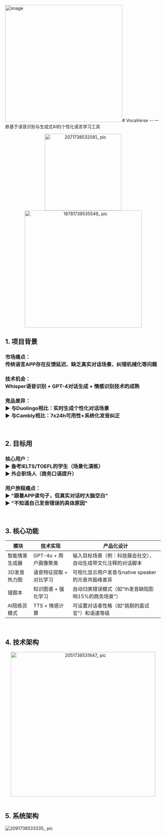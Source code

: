 <img width="379" alt="image" src="https://github.com/user-attachments/assets/b25833a5-908a-4efe-9418-5562d1da1f5e" /># VocaVerse -- 一款基于语音识别与生成式AI的个性化语言学习工具


<center>
    <img width="248" alt="2071738532081_ pic" src="https://github.com/user-attachments/assets/eaef656a-8957-4dc4-9ed2-8df3ed56cf0d" />

<img width="379" alt="18781738535549_ pic" src="https://github.com/user-attachments/assets/167b4a41-65e9-4110-8944-c1fe9e9376da" />


</center>

## 1. 项目背景
### 市场痛点：<br> 传统语言APP存在反馈延迟、缺乏真实对话场景、纠错机械化等问题
### 技术机会：<br> Whisper语音识别 + GPT-4对话生成 + 情感识别技术的成熟
### 竞品差异：<br> ▶ 与Duolingo相比：实时生成个性化对话场景 <br> ▶ 与Cambly相比：7x24h可用性+系统化发音纠正
<br>


## 2. 目标用
### 核心用户：<br> ▶ 备考IELTS/TOEFL的学生（场景化演练）<br> ▶ 外企职场人（商务口语提升）
### 用户旅程痛点：<br> ▶ "跟着APP读句子，但真实对话时大脑空白"<br> ▶ "不知道自己发音错误的具体原因"
<br>


## 3. 核心功能
|模块|技术实现|产品化设计|
| ---- | ---- | ---- |
|智能情景生成器|GPT-4o + 用户画像聚类|输入目标场景（例：科技展会社交），自动生成带文化注释的对话脚本|
|3D发音热力图|语音特征提取 + 对比学习|可视化显示用户发音与native speaker的元音共振峰差异|
|错题本|知识图谱 + 强化学习|自动归类错误模式（如"th发音缺陷影响15%的商务场景"）|
|AI陪练员模式|TTS + 情感计算|可设置对话者性格（如"挑剔的面试官"）和语速等级|
<br>


## 4. 技术架构
<center>
<img width="468" alt="2051738531647_ pic" src="https://github.com/user-attachments/assets/10817315-c775-4f7e-a6f6-3a670545b789" />
</center>

<br>



## 5. 系统架构



![2091738533335_ pic](https://github.com/user-attachments/assets/261086b2-a80d-44e4-8937-a35f787843ac)


